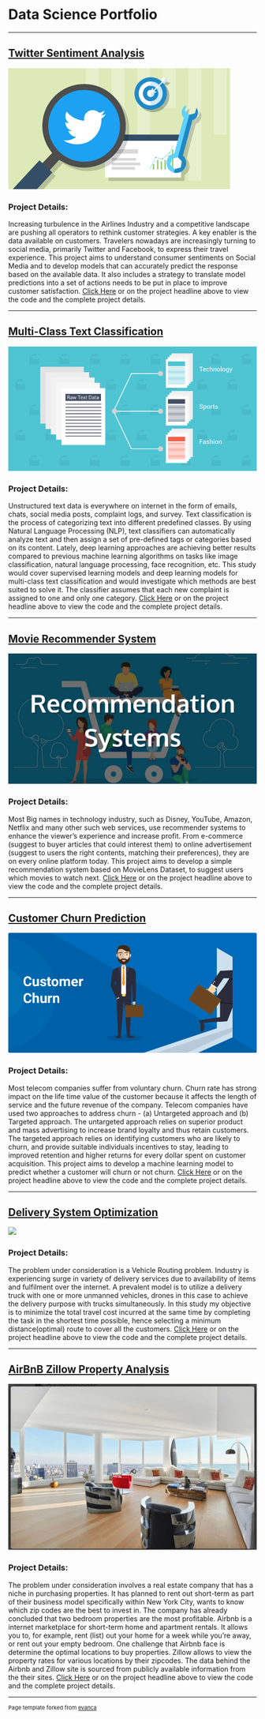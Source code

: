 # Data Science Portfolio

---

## [Twitter Sentiment Analysis](https://github.com/Priyakr14/Twitter-Sentiment-Analysis-for-Airlines.git)

<img src="https://github.com/Priyakr14/Twitter-Sentiment-Analysis-for-Airlines/blob/master/TSA.png?raw=true"/>

### Project Details: 
Increasing turbulence in the Airlines Industry and a competitive landscape are pushing all operators to rethink customer strategies. A key enabler is the data available on customers. Travelers nowadays are increasingly turning to social media, primarily Twitter and Facebook, to express their travel experience. This project aims to understand consumer sentiments on Social Media and to develop models that can accurately predict the response based on the available data. It also includes a strategy to translate model predictions into a set of actions needs to be put in place to improve customer satisfaction. [Click Here](https://github.com/Priyakr14/Twitter-Sentiment-Analysis-for-Airlines.git) or on the project headline above to view the code and the complete project details.

---


## [Multi-Class Text Classification](https://github.com/Priyakr14/Multi-Class-Text-Classification.git)

<img src="https://github.com/Priyakr14/Multi-Class-Text-Classification/blob/main/text_classification.png?raw=true"/>

### Project Details: 
Unstructured text data is everywhere on internet in the form of emails, chats, social media posts, complaint logs, and survey. Text classification is the process of categorizing text into different predefined classes. By using Natural Language Processing (NLP), text classifiers can automatically analyze text and then assign a set of pre-defined tags or categories based on its content. Lately, deep learning approaches are achieving better results compared to previous machine learning algorithms on tasks like image classification, natural language processing, face recognition, etc. This study would cover supervised learning models and deep learning models for multi-class text classification and would investigate which methods are best suited to solve it. The classifier assumes that each new complaint is assigned to one and only one category. [Click Here](https://github.com/Priyakr14/Multi-Class-Text-Classification.git) or on the project headline above to view the code and the complete project details.

---


## [Movie Recommender System](https://github.com/Priyakr14/Movie-Recommender-System.git)

<img src="https://github.com/Priyakr14/Movie-Recommender-System/blob/master/Recommendation-systems.jpg?raw=true"/>

### Project Details: 
Most Big names in technology industry, such as Disney, YouTube, Amazon, Netflix and many other such web services, use recommender systems to enhance the viewer’s experience and increase profit. From e-commerce (suggest to buyer articles that could interest them) to online advertisement (suggest to users the right contents, matching their preferences), they are on every online platform today. This project aims to develop a simple recommendation system based on MovieLens Dataset, to suggest users which movies to watch next. [Click Here](https://github.com/Priyakr14/Movie-Recommender-System.git) or on the project headline above to view the code and the complete project details.

---


## [Customer Churn Prediction](https://github.com/Priyakr14/Customer-Churn-Prediction.git)

<img src="https://github.com/Priyakr14/Customer-Churn-Prediction/blob/master/customer%20churn.png?raw=true"/>

### Project Details: 
Most telecom companies suffer from voluntary churn. Churn rate has strong impact on the life time value of the customer because it affects the length of service and the future revenue of the company. Telecom companies have used two approaches to address churn - (a) Untargeted approach and (b) Targeted approach. The untargeted approach relies on superior product and mass advertising to increase brand loyalty and thus retain customers. The targeted approach relies on identifying customers who are likely to churn, and  provide suitable individuals incentives to stay, leading to improved retention and higher returns for every dollar spent on customer acquisition. This project aims to develop a machine learning model to predict whether a customer will churn or not churn. [Click Here](https://github.com/Priyakr14/Customer-Churn-Prediction.git) or on the project headline above to view the code and the complete project details.

---


## [Delivery System Optimization](https://github.com/Priyakr14/Optimization-of-Truck-Drone-Delivery-System.git)

<img src="https://github.com/Priyakr14/Optimization-of-Truck-Drone-Delivery-System/blob/master/Workhorse-Drone-Delivery-Truck-System%20(1).jpg?raw=true"/>

### Project Details: 
The problem under consideration is a Vehicle Routing problem. Industry is experiencing surge in variety of delivery services due to availability of items and fulfilment over the internet. A prevalent model is to utilize a delivery truck with one or more unmanned vehicles, drones in this case to achieve the delivery purpose with trucks simultaneously. In this study my objective is to minimize the total travel cost incurred at the same time by completing the task in the shortest time possible, hence selecting a minimum distance(optimal) route to cover all the customers. [Click Here](https://github.com/Priyakr14/Optimization-of-Truck-Drone-Delivery-System.git) or on the project headline above to view the code and the complete project details.

---


## [AirBnB Zillow Property Analysis](https://github.com/Priyakr14/AirBnB-Zillow-Data-Analysis.git)

<img src="https://github.com/Priyakr14/AirBnB-Zillow-Data-Analysis/blob/main/airbnb-1.jpg?raw=true"/>

### Project Details: 
The problem under consideration involves a real estate company that has a niche in purchasing properties. It has planned to rent out short-term as part of their business model specifically within New York City, wants to know which zip codes are the best to invest in. The company has already concluded that two bedroom properties are the most profitable. Airbnb is a internet marketplace for short-term home and apartment rentals. It allows you to, for example, rent (list) out your home for a week while you’re away, or rent out your empty bedroom. One challenge that Airbnb face is determine the optimal locations to buy properties. Zillow allows to view the property rates for various locations by their zipcodes. The data behind the Airbnb and Zillow site is sourced from publicly available information from the their sites. [Click Here](https://github.com/Priyakr14/AirBnB-Zillow-Data-Analysis.git) or on the project headline above to view the code and the complete project details.









---
<p style="font-size:11px">Page template forked from <a href="https://github.com/evanca/quick-portfolio">evanca</a></p>
